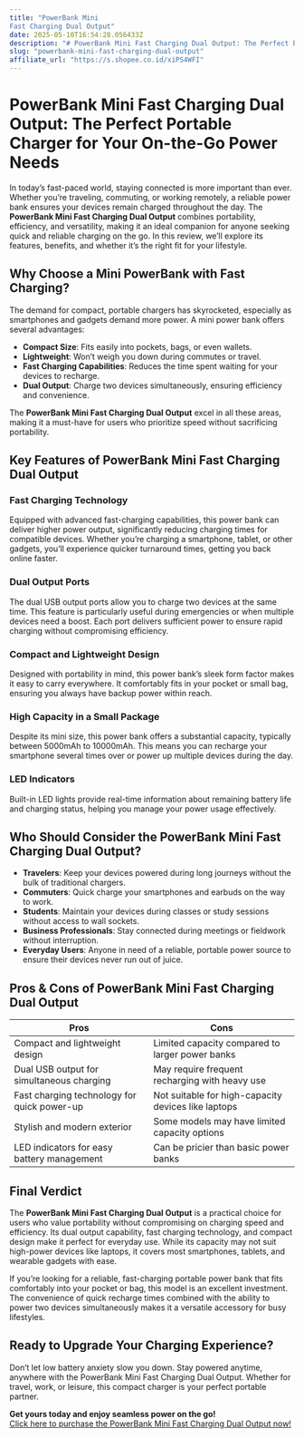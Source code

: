 ```yaml
---
title: "PowerBank Mini
Fast Charging Dual Output"
date: 2025-05-10T16:54:28.056433Z
description: "# PowerBank Mini Fast Charging Dual Output: The Perfect Portable Charger for Your On-the-Go Power Needs..."
slug: "powerbank-mini-fast-charging-dual-output"
affiliate_url: "https://s.shopee.co.id/xiPS4WFI"
---
```

# PowerBank Mini Fast Charging Dual Output: The Perfect Portable Charger for Your On-the-Go Power Needs

In today’s fast-paced world, staying connected is more important than ever. Whether you’re traveling, commuting, or working remotely, a reliable power bank ensures your devices remain charged throughout the day. The **PowerBank Mini Fast Charging Dual Output** combines portability, efficiency, and versatility, making it an ideal companion for anyone seeking quick and reliable charging on the go. In this review, we’ll explore its features, benefits, and whether it’s the right fit for your lifestyle.

## Why Choose a Mini PowerBank with Fast Charging?

The demand for compact, portable chargers has skyrocketed, especially as smartphones and gadgets demand more power. A mini power bank offers several advantages:

- **Compact Size**: Fits easily into pockets, bags, or even wallets.
- **Lightweight**: Won’t weigh you down during commutes or travel.
- **Fast Charging Capabilities**: Reduces the time spent waiting for your devices to recharge.
- **Dual Output**: Charge two devices simultaneously, ensuring efficiency and convenience.

The **PowerBank Mini Fast Charging Dual Output** excel in all these areas, making it a must-have for users who prioritize speed without sacrificing portability.

## Key Features of PowerBank Mini Fast Charging Dual Output

### Fast Charging Technology

Equipped with advanced fast-charging capabilities, this power bank can deliver higher power output, significantly reducing charging times for compatible devices. Whether you’re charging a smartphone, tablet, or other gadgets, you’ll experience quicker turnaround times, getting you back online faster.

### Dual Output Ports

The dual USB output ports allow you to charge two devices at the same time. This feature is particularly useful during emergencies or when multiple devices need a boost. Each port delivers sufficient power to ensure rapid charging without compromising efficiency.

### Compact and Lightweight Design

Designed with portability in mind, this power bank’s sleek form factor makes it easy to carry everywhere. It comfortably fits in your pocket or small bag, ensuring you always have backup power within reach.

### High Capacity in a Small Package

Despite its mini size, this power bank offers a substantial capacity, typically between 5000mAh to 10000mAh. This means you can recharge your smartphone several times over or power up multiple devices during the day.

### LED Indicators

Built-in LED lights provide real-time information about remaining battery life and charging status, helping you manage your power usage effectively.

## Who Should Consider the PowerBank Mini Fast Charging Dual Output?

- **Travelers**: Keep your devices powered during long journeys without the bulk of traditional chargers.
- **Commuters**: Quick charge your smartphones and earbuds on the way to work.
- **Students**: Maintain your devices during classes or study sessions without access to wall sockets.
- **Business Professionals**: Stay connected during meetings or fieldwork without interruption.
- **Everyday Users**: Anyone in need of a reliable, portable power source to ensure their devices never run out of juice.

## Pros & Cons of PowerBank Mini Fast Charging Dual Output

| Pros                                              | Cons                                              |
|---------------------------------------------------|---------------------------------------------------|
| Compact and lightweight design                   | Limited capacity compared to larger power banks |
| Dual USB output for simultaneous charging       | May require frequent recharging with heavy use |
| Fast charging technology for quick power-up     | Not suitable for high-capacity devices like laptops |
| Stylish and modern exterior                      | Some models may have limited capacity options   |
| LED indicators for easy battery management       | Can be pricier than basic power banks           |

## Final Verdict

The **PowerBank Mini Fast Charging Dual Output** is a practical choice for users who value portability without compromising on charging speed and efficiency. Its dual output capability, fast charging technology, and compact design make it perfect for everyday use. While its capacity may not suit high-power devices like laptops, it covers most smartphones, tablets, and wearable gadgets with ease.

If you’re looking for a reliable, fast-charging portable power bank that fits comfortably into your pocket or bag, this model is an excellent investment. The convenience of quick recharge times combined with the ability to power two devices simultaneously makes it a versatile accessory for busy lifestyles.

## Ready to Upgrade Your Charging Experience?

Don’t let low battery anxiety slow you down. Stay powered anytime, anywhere with the PowerBank Mini Fast Charging Dual Output. Whether for travel, work, or leisure, this compact charger is your perfect portable partner.

**Get yours today and enjoy seamless power on the go!**  
[Click here to purchase the PowerBank Mini Fast Charging Dual Output now!](https://s.shopee.co.id/xiPS4WFI)